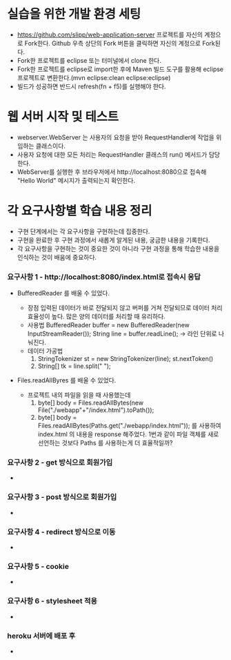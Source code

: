 # 실습을 위한 개발 환경 세팅
* https://github.com/slipp/web-application-server 프로젝트를 자신의 계정으로 Fork한다. Github 우측 상단의 Fork 버튼을 클릭하면 자신의 계정으로 Fork된다.
* Fork한 프로젝트를 eclipse 또는 터미널에서 clone 한다.
* Fork한 프로젝트를 eclipse로 import한 후에 Maven 빌드 도구를 활용해 eclipse 프로젝트로 변환한다.(mvn eclipse:clean eclipse:eclipse)
* 빌드가 성공하면 반드시 refresh(fn + f5)를 실행해야 한다.

# 웹 서버 시작 및 테스트
* webserver.WebServer 는 사용자의 요청을 받아 RequestHandler에 작업을 위임하는 클래스이다.
* 사용자 요청에 대한 모든 처리는 RequestHandler 클래스의 run() 메서드가 담당한다.
* WebServer를 실행한 후 브라우저에서 http://localhost:8080으로 접속해 "Hello World" 메시지가 출력되는지 확인한다.

# 각 요구사항별 학습 내용 정리
* 구현 단계에서는 각 요구사항을 구현하는데 집중한다. 
* 구현을 완료한 후 구현 과정에서 새롭게 알게된 내용, 궁금한 내용을 기록한다.
* 각 요구사항을 구현하는 것이 중요한 것이 아니라 구현 과정을 통해 학습한 내용을 인식하는 것이 배움에 중요하다. 

### 요구사항 1 - http://localhost:8080/index.html로 접속시 응답
* BufferedReader 를 배울 수 있었다. 
  - 장점
    입력된 데이터가 바로 전달되지 않고 버퍼를 거쳐 전달되므로 데이터 처리 효율성이 높다.
    많은 양의 데이터를 처리할 때 유리하다.
  - 사용법
    BufferedReader buffer = new BufferedReader(new InputStreamReader());
    String line = buffer.readLine();  -> 라인 단위로 나눠진다.
  - 데이터 가공법
    1. StringTokenizer st = new StringTokenizer(line);
       st.nextToken()
    2. String[] tk = line.split(" ");
    
* Files.readAllByres 를 배울 수 있었다.
  - 프로젝트 내의 파일을 읽을 때 사용했는데 
    1. byte[] body = Files.readAllBytes(new File("./webapp"+"/index.html").toPath());
    2. byte[] body = Files.readAllBytes(Paths.get("./webapp/index.html")); 
    를 사용하여 index.html 의 내용을 response 해주었다.
    1번과 같이 파일 객체를 새로 선언하는 것보다 Paths 를 사용하는게 더 효율적일까?   

### 요구사항 2 - get 방식으로 회원가입
* 

### 요구사항 3 - post 방식으로 회원가입
* 

### 요구사항 4 - redirect 방식으로 이동
* 

### 요구사항 5 - cookie
* 

### 요구사항 6 - stylesheet 적용
* 

### heroku 서버에 배포 후
* 